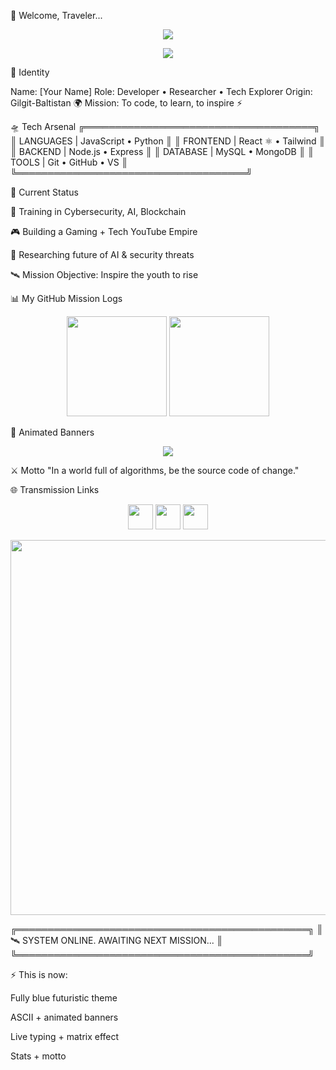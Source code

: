 🌌 Welcome, Traveler...
<p align="center"> <img src="https://readme-typing-svg.herokuapp.com?font=Fira+Code&pause=50&color=00C8FF&multiline=true&width=700&lines=╔═══════════════════════════════════════════════╗;║+++++🚀+WELCOME+TO+MY+FUTURISTIC+HUB+++++║;╚═══════════════════════════════════════════════╝;+++++👾+Loading+Profile...+Access+Granted+👾" /> </p> <p align="center"> <img src="https://capsule-render.vercel.app/api?type=wave&height=200&text=⚡%20Your%20Name%20⚡&fontAlign=50&fontAlignY=40&color=0:0011ff,100:00eaff&animation=twinkling&fontColor=ffffff" /> </p>
👤 Identity

Name: [Your Name]
Role: Developer • Researcher • Tech Explorer
Origin: Gilgit-Baltistan 🌍
Mission: To code, to learn, to inspire ⚡

🛸 Tech Arsenal
╔═════════════════════════════════════╗
║  LANGUAGES   |  JavaScript • Python ║
║  FRONTEND    |  React ⚛ • Tailwind  ║
║  BACKEND     |  Node.js • Express   ║
║  DATABASE    |  MySQL • MongoDB     ║
║  TOOLS       |  Git • GitHub • VS   ║
╚═════════════════════════════════════╝

🔮 Current Status

🌱 Training in Cybersecurity, AI, Blockchain

🎮 Building a Gaming + Tech YouTube Empire

🔭 Researching future of AI & security threats

🛰 Mission Objective: Inspire the youth to rise

📊 My GitHub Mission Logs
<p align="center"> <img src="https://github-readme-stats.vercel.app/api?username=your-username&show_icons=true&theme=blue_navy&hide_border=true&count_private=true" height="160px"/> <img src="https://github-readme-streak-stats.herokuapp.com?user=your-username&theme=blue_navy&hide_border=true" height="160px"/> </p>
🎨 Animated Banners
<p align="center"> <img src="https://readme-typing-svg.herokuapp.com?size=24&color=00C8FF&center=true&vCenter=true&width=600&lines=Welcome+to+my+Universe!;AI+%7C+Web+Dev+%7C+Cybersecurity;Coding+...+Learning+...+Inspiring+...;Future+is+Open+Source+🚀" /> </p>
⚔️ Motto
"In a world full of algorithms,  
     be the source code of change."

🌐 Transmission Links
<p align="center"> <a href="https://github.com/your-username"><img src="https://skillicons.dev/icons?i=github" height="40"/></a> <a href="https://linkedin.com/in/your-link"><img src="https://skillicons.dev/icons?i=linkedin" height="40"/></a> <a href="https://twitter.com/your-handle"><img src="https://skillicons.dev/icons?i=twitter" height="40"/></a> </p>
<p align="center"> <img src="https://i.imgur.com/kq5jDqO.gif" width="600"/> </p>
╔═══════════════════════════════════════════════╗
║   🛰 SYSTEM ONLINE. AWAITING NEXT MISSION...   ║
╚═══════════════════════════════════════════════╝


⚡ This is now:

Fully blue futuristic theme

ASCII + animated banners

Live typing + matrix effect

Stats + motto
